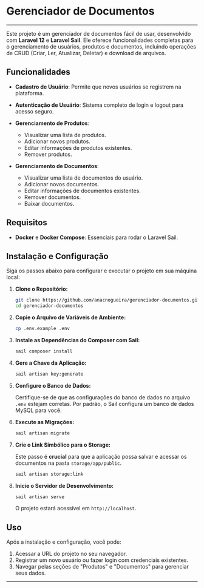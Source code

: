 # Gerenciador de Documentos

---

Este projeto é um gerenciador de documentos fácil de usar, desenvolvido com **Laravel 12** e **Laravel Sail**. Ele oferece funcionalidades completas para o gerenciamento de usuários, produtos e documentos, incluindo operações de CRUD (Criar, Ler, Atualizar, Deletar) e download de arquivos.

## Funcionalidades

-   **Cadastro de Usuário**: Permite que novos usuários se registrem na plataforma.
-   **Autenticação de Usuário**: Sistema completo de login e logout para acesso seguro.
-   **Gerenciamento de Produtos**:

    -   Visualizar uma lista de produtos.
    -   Adicionar novos produtos.
    -   Editar informações de produtos existentes.
    -   Remover produtos.

-   **Gerenciamento de Documentos**:
    -   Visualizar uma lista de documentos do usuário.
    -   Adicionar novos documentos.
    -   Editar informações de documentos existentes.
    -   Remover documentos.
    -   Baixar documentos.

## Requisitos

-   **Docker** e **Docker Compose**: Essenciais para rodar o Laravel Sail.

## Instalação e Configuração

Siga os passos abaixo para configurar e executar o projeto em sua máquina local:

1.  **Clone o Repositório:**

    ```bash
    git clone https://github.com/anacnogueira/gerenciador-documentos.git
    cd gerenciador-documentos
    ```

2.  **Copie o Arquivo de Variáveis de Ambiente:**

    ```bash
    cp .env.example .env
    ```

3.  **Instale as Dependências do Composer com Sail:**

    ```bash
    sail composer install
    ```

4.  **Gere a Chave da Aplicação:**

    ```bash
    sail artisan key:generate
    ```

5.  **Configure o Banco de Dados:**

    Certifique-se de que as configurações do banco de dados no arquivo `.env` estejam corretas. Por padrão, o Sail configura um banco de dados MySQL para você.

6.  **Execute as Migrações:**

    ```bash
    sail artisan migrate
    ```

7.  **Crie o Link Simbólico para o Storage:**

    Este passo é **crucial** para que a aplicação possa salvar e acessar os documentos na pasta `storage/app/public`.

    ```bash
    sail artisan storage:link
    ```

8.  **Inicie o Servidor de Desenvolvimento:**

    ```bash
    sail artisan serve
    ```

    O projeto estará acessível em `http://localhost`.

## Uso

Após a instalação e configuração, você pode:

1.  Acessar a URL do projeto no seu navegador.
2.  Registrar um novo usuário ou fazer login com credenciais existentes.
3.  Navegar pelas seções de "Produtos" e "Documentos" para gerenciar seus dados.

---
